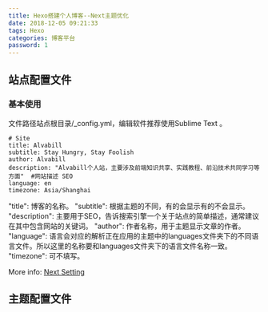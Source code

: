 ```yaml
---
title: Hexo搭建个人博客--Next主题优化
date: 2018-12-05 09:21:33
tags: Hexo
categories: 博客平台
password: 1
---
```


## 站点配置文件

### 基本使用

文件路径站点根目录/_config.yml，编辑软件推荐使用Sublime Text 。

``` code
# Site
title: Alvabill
subtitle: Stay Hungry, Stay Foolish
author: Alvabill
description: "Alvabill个人站，主要涉及前端知识共享、实践教程、前沿技术共同学习等方面"  #网站描述 SEO
language: en
timezone: Asia/Shanghai
```
"title": 博客的名称。
"subtitle": 根据主题的不同，有的会显示有的不会显示。
"description": 主要用于SEO，告诉搜索引擎一个关于站点的简单描述，通常建议在其中包含网站的关键词。
"author": 作者名称，用于主题显示文章的作者。
"language": 语言会对应的解析正在应用的主题中的languages文件夹下的不同语言文件。所以这里的名称要和languages文件夹下的语言文件名称一致。
"timezone": 可不填写。

More info: [Next Setting](https://http://theme-next.iissnan.com)

## 主题配置文件
